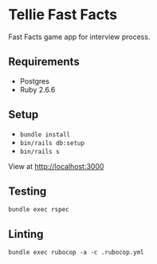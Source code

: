 # Tellie Fast Facts

Fast Facts game app for interview process.

## Requirements

- Postgres
- Ruby 2.6.6

## Setup

- `bundle install`
- `bin/rails db:setup`
- `bin/rails s`

View at [http://localhost:3000](http://localhost:3000)

## Testing

`bundle exec rspec`

## Linting

`bundle exec rubocop -a -c .rubocop.yml`
